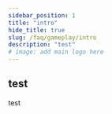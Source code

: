 ```yaml
---
sidebar_position: 1
title: "intro"
hide_title: true
slug: /faq/gameplay/intro
description: "test"
# image: add main logo here
---
```


## test

test